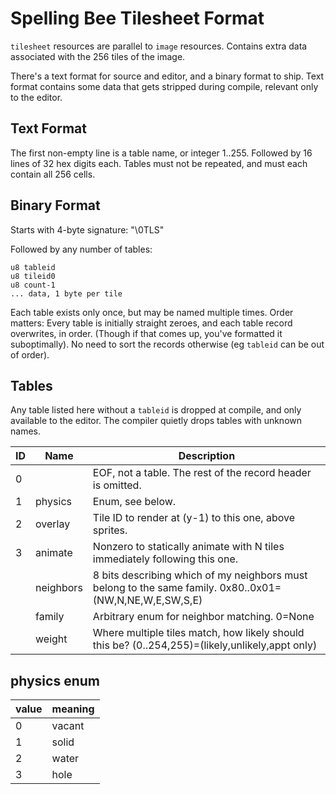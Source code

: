 # Spelling Bee Tilesheet Format

`tilesheet` resources are parallel to `image` resources.
Contains extra data associated with the 256 tiles of the image.

There's a text format for source and editor, and a binary format to ship.
Text format contains some data that gets stripped during compile, relevant only to the editor.

## Text Format

The first non-empty line is a table name, or integer 1..255.
Followed by 16 lines of 32 hex digits each.
Tables must not be repeated, and must each contain all 256 cells.

## Binary Format

Starts with 4-byte signature: "\0TLS"

Followed by any number of tables:
```
u8 tableid
u8 tileid0
u8 count-1
... data, 1 byte per tile
```

Each table exists only once, but may be named multiple times.
Order matters: Every table is initially straight zeroes, and each table record overwrites, in order.
(Though if that comes up, you've formatted it suboptimally).
No need to sort the records otherwise (eg `tableid` can be out of order).

## Tables

Any table listed here without a `tableid` is dropped at compile, and only available to the editor.
The compiler quietly drops tables with unknown names.

| ID  | Name      | Description |
|-----|-----------|-------------|
|   0 |           | EOF, not a table. The rest of the record header is omitted. |
|   1 | physics   | Enum, see below. |
|   2 | overlay   | Tile ID to render at (y-1) to this one, above sprites. |
|   3 | animate   | Nonzero to statically animate with N tiles immediately following this one. |
|     | neighbors | 8 bits describing which of my neighbors must belong to the same family. 0x80..0x01=(NW,N,NE,W,E,SW,S,E) |
|     | family    | Arbitrary enum for neighbor matching. 0=None |
|     | weight    | Where multiple tiles match, how likely should this be? (0..254,255)=(likely,unlikely,appt only) |

## physics enum

| value | meaning |
|-------|---------|
|     0 | vacant  |
|     1 | solid   |
|     2 | water   |
|     3 | hole    |

